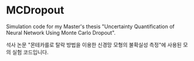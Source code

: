 # MCDropout

Simulation code for my Master's thesis "Uncertainty Quantification of Neural Network
Using Monte Carlo Dropout".

석사 논문 "몬테카를로 탈락 방법을 이용한 신경망 모형의 불확실성 측정"에 사용된 모의 실험 코드입니다.
